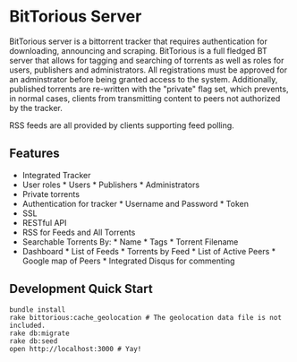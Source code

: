 BitTorious Server
=====

BitTorious server is a bittorrent tracker that requires authentication for downloading, announcing and scraping.  BitTorious is a full fledged BT server that allows for tagging and searching of torrents as well as roles for users, publishers and administrators. All registrations must be approved for an adminstrator before being granted access to the system. Additionally, published torrents are re-written with the "private" flag set, which prevents, in normal cases, clients from transmitting content to peers not authorized by the tracker.

RSS feeds are all provided by clients supporting feed polling. 

Features
--------
*    Integrated Tracker
*    User roles
    *    Users
    *    Publishers
    *    Administrators
*    Private torrents
*    Authentication for tracker
    *    Username and Password
    *    Token
*    SSL
*    RESTful API
*    RSS for Feeds and All Torrents
*    Searchable Torrents By:
    *    Name
    *    Tags
    *    Torrent Filename
*    Dashboard
    *    List of Feeds
    *    Torrents by Feed
    *    List of Active Peers
    *    Google map of Peers
    *    Integrated Disqus for commenting

Development Quick Start
--------

    bundle install
    rake bittorious:cache_geolocation # The geolocation data file is not included.
    rake db:migrate
    rake db:seed
    open http://localhost:3000 # Yay!
